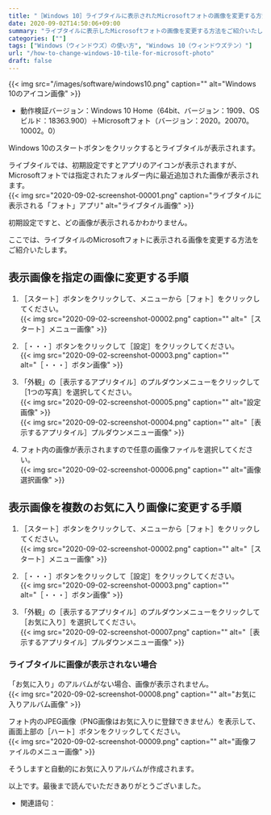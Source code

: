 ```yaml
---
title: "［Windows 10］ライブタイルに表示されたMicrosoftフォトの画像を変更する方法"
date: 2020-09-02T14:50:06+09:00
summary: "ライブタイルに表示したMicrosoftフォトの画像を変更する方法をご紹介いたします。"
categories: [""]
tags: ["Windows（ウィンドウズ）の使い方", "Windows 10（ウィンドウズテン）"]
url: "/how-to-change-windows-10-tile-for-microsoft-photo"
draft: false
---
```


{{< img src="/images/software/windows10.png" caption="" alt="Windows 10のアイコン画像" >}}

- 動作検証バージョン：Windows 10 Home（64bit、バージョン：1909、OSビルド：18363.900）＋Microsoftフォト（バージョン：2020。20070。10002。0）

Windows 10のスタートボタンをクリックするとライブタイルが表示されます。

ライブタイルでは、初期設定ですとアプリのアイコンが表示されますが、Microsoftフォトでは指定されたフォルダー内に最近追加された画像が表示されます。  
{{< img src="2020-09-02-screenshot-00001.png" caption="ライブタイルに表示される「フォト」アプリ" alt="ライブタイル画像" >}}

初期設定ですと、どの画像が表示されるかわかりません。

ここでは、ライブタイルのMicrosoftフォトに表示される画像を変更する方法をご紹介いたします。

## 表示画像を指定の画像に変更する手順

1. ［スタート］ボタンをクリックして、メニューから［フォト］をクリックしてください。  
{{< img src="2020-09-02-screenshot-00002.png" caption="" alt="［スタート］メニュー画像" >}}

2. ［・・・］ボタンをクリックして［設定］をクリックしてください。  
{{< img src="2020-09-02-screenshot-00003.png" caption="" alt="［・・・］ボタン画像" >}}

3. 「外観」の［表示するアプリタイル］のプルダウンメニューをクリックして［1つの写真］を選択してください。  
{{< img src="2020-09-02-screenshot-00005.png" caption="" alt="設定画像" >}}  
{{< img src="2020-09-02-screenshot-00004.png" caption="" alt="［表示するアプリタイル］プルダウンメニュー画像" >}}

4. フォト内の画像が表示されますので任意の画像ファイルを選択してください。  
{{< img src="2020-09-02-screenshot-00006.png" caption="" alt="画像選択画像" >}}

## 表示画像を複数のお気に入り画像に変更する手順
1. ［スタート］ボタンをクリックして、メニューから［フォト］をクリックしてください。  
{{< img src="2020-09-02-screenshot-00002.png" caption="" alt="［スタート］メニュー画像" >}}

2. ［・・・］ボタンをクリックして［設定］をクリックしてください。  
{{< img src="2020-09-02-screenshot-00003.png" caption="" alt="［・・・］ボタン画像" >}}

3. 「外観」の［表示するアプリタイル］のプルダウンメニューをクリックして［お気に入り］を選択してください。  
{{< img src="2020-09-02-screenshot-00007.png" caption="" alt="［表示するアプリタイル］プルダウンメニュー画像" >}}

### ライブタイルに画像が表示されない場合

「お気に入り」のアルバムがない場合、画像が表示されません。  
{{< img src="2020-09-02-screenshot-00008.png" caption="" alt="お気に入りアルバム画像" >}}

フォト内のJPEG画像（PNG画像はお気に入りに登録できません）を表示して、画面上部の［ハート］ボタンをクリックしてください。  
{{< img src="2020-09-02-screenshot-00009.png" caption="" alt="画像ファイルのメニュー画像" >}}

そうしますと自動的にお気に入りアルバムが作成されます。

以上です。最後まで読んでいただきありがとうございました。

- 関連語句：

